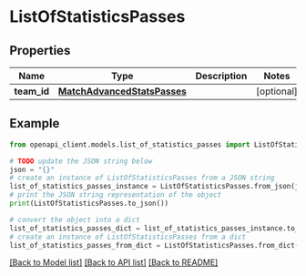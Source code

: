 # ListOfStatisticsPasses


## Properties

Name | Type | Description | Notes
------------ | ------------- | ------------- | -------------
**team_id** | [**MatchAdvancedStatsPasses**](MatchAdvancedStatsPasses.md) |  | [optional] 

## Example

```python
from openapi_client.models.list_of_statistics_passes import ListOfStatisticsPasses

# TODO update the JSON string below
json = "{}"
# create an instance of ListOfStatisticsPasses from a JSON string
list_of_statistics_passes_instance = ListOfStatisticsPasses.from_json(json)
# print the JSON string representation of the object
print(ListOfStatisticsPasses.to_json())

# convert the object into a dict
list_of_statistics_passes_dict = list_of_statistics_passes_instance.to_dict()
# create an instance of ListOfStatisticsPasses from a dict
list_of_statistics_passes_from_dict = ListOfStatisticsPasses.from_dict(list_of_statistics_passes_dict)
```
[[Back to Model list]](../README.md#documentation-for-models) [[Back to API list]](../README.md#documentation-for-api-endpoints) [[Back to README]](../README.md)


